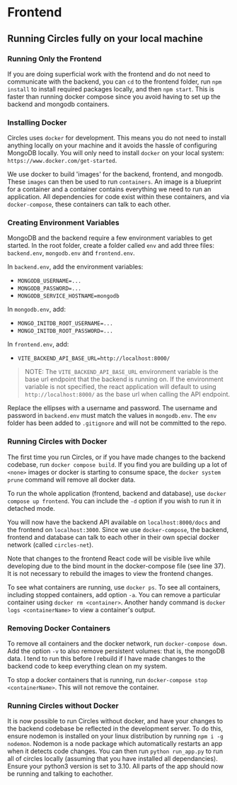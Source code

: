 # Frontend 

## Running Circles fully on your local machine

### Running Only the Frontend

If you are doing superficial work with the frontend and do not need to communicate with the backend, you can `cd` to the frontend folder, run `npm install` to install required packages locally, and then `npm start`. This is faster than running docker compose since you avoid having to set up the backend and mongodb containers.

### Installing Docker

Circles uses `docker` for development. This means you do not need to install anything locally on your machine and it avoids the hassle of configuring MongoDB locally. You will only need to install `docker` on your local system: `https://www.docker.com/get-started`.

We use docker to build 'images' for the backend, frontend, and mongodb. These `images` can then be used to run `containers`. An image is a blueprint for a container and a container contains everything we need to run an application. All dependencies for code exist within these containers, and via `docker-compose`, these containers can talk to each other.

### Creating Environment Variables

MongoDB and the backend require a few environment variables to get started. In the root folder, create a folder called `env` and add three files: `backend.env`, `mongodb.env` and `frontend.env`. 

In `backend.env`, add the environment variables:

- `MONGODB_USERNAME=...`
- `MONGODB_PASSWORD=...`
- `MONGODB_SERVICE_HOSTNAME=mongodb`

In `mongodb.env`, add:

- `MONGO_INITDB_ROOT_USERNAME=...`
- `MONGO_INITDB_ROOT_PASSWORD=...`

In `frontend.env`, add:

- `VITE_BACKEND_API_BASE_URL=http://localhost:8000/`

> NOTE: The `VITE_BACKEND_API_BASE_URL` environment variable is the base url endpoint that the backend is running on. If the environment variable is not specified, the react application will default to using `http://localhost:8000/` as the base url when calling the API endpoint.

Replace the ellipses with a username and password. The username and password in `backend.env` must match the values in `mongodb.env`. The `env` folder has been added to `.gitignore` and will not be committed to the repo.

### Running Circles with Docker

The first time you run Circles, or if you have made changes to the backend codebase, run `docker compose build`. If you find you are building up a lot of `<none>` images or docker is starting to consume space, the `docker system prune` command will remove all docker data.

To run the whole application (frontend, backend and database), use `docker compose up frontend`. You can include the `-d` option if you wish to run it in detached mode.

You will now have the backend API available on `localhost:8000/docs` and the frontend on `localhost:3000`. Since we use `docker-compose`, the backend, frontend and database can talk to each other in their own special docker network (called `circles-net`).

Note that changes to the frontend React code will be visible live while developing due to the bind mount in the docker-compose file (see line 37). It is not necessary to rebuild the images to view the frontend changes.

To see what containers are running, use `docker ps`. To see all containers, including stopped containers, add option `-a`. You can remove a particular container using `docker rm <container>`. Another handy command is `docker logs <containerName>` to view a container's output.


### Removing Docker Containers

To remove all containers and the docker network, run `docker-compose down`. Add the option `-v` to also remove persistent volumes: that is, the mongoDB data. I tend to run this before I rebuild if I have made changes to the backend code to keep everything clean on my system.

To stop a docker containers that is running, run `docker-compose stop <containerName>`. This will not remove the container.

### Running Circles without Docker
It is now possible to run Circles without docker, and have your changes to the backend codebase be reflected in the development server. To do this, ensure nodemon is installed on your linux distribution by running `npm i -g nodemon`. Nodemon is a node package which automatically restarts an app when it detects code changes. 
You can then run `python run_app.py` to run all of circles locally (assuming that you have installed all dependancies).
 Ensure your python3 version is set to 3.10. All parts of the app should now be running and talking to eachother. 
